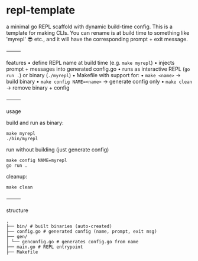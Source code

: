 # repl-template

a minimal go REPL scaffold with dynamic build-time config.
This is a template for making CLIs. You can rename is at build time to something like 'myrepl' 😎 etc., and it will have the corresponding prompt + exit message.

⸻

features
• define REPL name at build time (e.g. `make myrepl`)
• injects prompt + messages into generated config.go
• runs as interactive REPL (`go run .`) or binary (`./myrepl`)
• Makefile with support for:
• `make <name>` → build binary
• `make config NAME=<name>` → generate config only
• `make clean` → remove binary + config

⸻

usage

build and run as binary:

```
make myrepl
./bin/myrepl
```

run without building (just generate config)

```
make config NAME=myrepl
go run .
```

cleanup:

```
make clean
```

⸻

structure

```
.
├── bin/ # built binaries (auto-created)
├── config.go # generated config (name, prompt, exit msg)
├── gen/
│ └── genconfig.go # generates config.go from name
├── main.go # REPL entrypoint
├── Makefile
```
